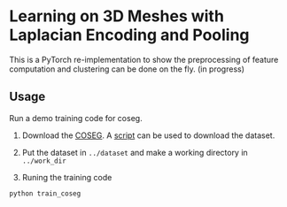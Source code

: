 
# Learning on 3D Meshes with Laplacian Encoding and Pooling
This is a PyTorch re-implementation to show the preprocessing of feature computation and clustering can be done on the fly. (in progress)

## Usage
Run a demo training code for coseg.

1. Download the [COSEG](http://irc.cs.sdu.edu.cn/~yunhai/public_html/ssl/ssd.htm). A [script](https://github.com/ranahanocka/MeshCNN/blob/master/scripts/coseg_seg/get_data.sh) can be used to download the dataset. 

2. Put the dataset in `../dataset` and make a working directory in `../work_dir`

3. Runing the training code
```
python train_coseg
```

